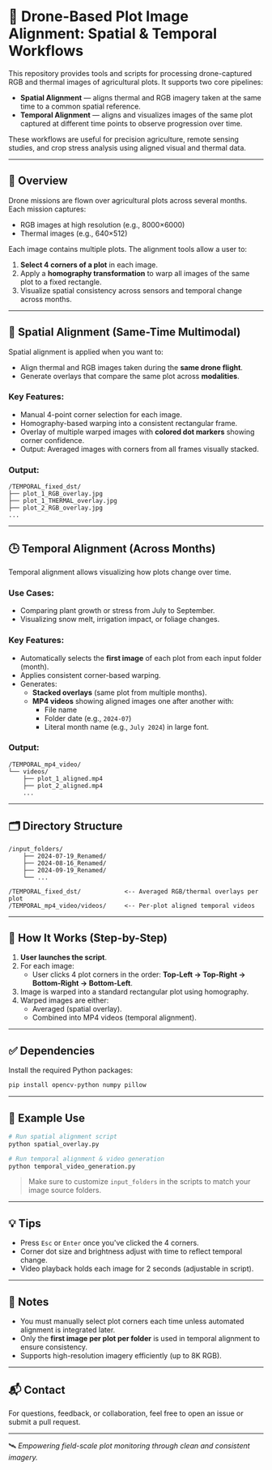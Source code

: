 # 📸 Drone-Based Plot Image Alignment: Spatial & Temporal Workflows

This repository provides tools and scripts for processing drone-captured RGB and thermal images of agricultural plots. It supports two core pipelines:

- **Spatial Alignment** — aligns thermal and RGB imagery taken at the same time to a common spatial reference.
- **Temporal Alignment** — aligns and visualizes images of the same plot captured at different time points to observe progression over time.

These workflows are useful for precision agriculture, remote sensing studies, and crop stress analysis using aligned visual and thermal data.

---

## 🚀 Overview

Drone missions are flown over agricultural plots across several months. Each mission captures:

- RGB images at high resolution (e.g., 8000×6000)
- Thermal images (e.g., 640×512)

Each image contains multiple plots. The alignment tools allow a user to:
1. **Select 4 corners of a plot** in each image.
2. Apply a **homography transformation** to warp all images of the same plot to a fixed rectangle.
3. Visualize spatial consistency across sensors and temporal change across months.

---

## 🧭 Spatial Alignment (Same-Time Multimodal)

Spatial alignment is applied when you want to:
- Align thermal and RGB images taken during the **same drone flight**.
- Generate overlays that compare the same plot across **modalities**.

### Key Features:
- Manual 4-point corner selection for each image.
- Homography-based warping into a consistent rectangular frame.
- Overlay of multiple warped images with **colored dot markers** showing corner confidence.
- Output: Averaged images with corners from all frames visually stacked.

### Output:
```
/TEMPORAL_fixed_dst/
├── plot_1_RGB_overlay.jpg
├── plot_1_THERMAL_overlay.jpg
├── plot_2_RGB_overlay.jpg
...
```

---

## 🕒 Temporal Alignment (Across Months)

Temporal alignment allows visualizing how plots change over time.

### Use Cases:
- Comparing plant growth or stress from July to September.
- Visualizing snow melt, irrigation impact, or foliage changes.

### Key Features:
- Automatically selects the **first image** of each plot from each input folder (month).
- Applies consistent corner-based warping.
- Generates:
  - **Stacked overlays** (same plot from multiple months).
  - **MP4 videos** showing aligned images one after another with:
    - File name
    - Folder date (e.g., `2024-07`)
    - Literal month name (e.g., `July 2024`) in large font.

### Output:
```
/TEMPORAL_mp4_video/
└── videos/
    ├── plot_1_aligned.mp4
    ├── plot_2_aligned.mp4
    ...
```

---

## 🗂 Directory Structure

```plaintext
/input_folders/
    ├── 2024-07-19_Renamed/
    ├── 2024-08-16_Renamed/
    ├── 2024-09-19_Renamed/
    └── ...

/TEMPORAL_fixed_dst/            <-- Averaged RGB/thermal overlays per plot
/TEMPORAL_mp4_video/videos/     <-- Per-plot aligned temporal videos
```

---

## 📌 How It Works (Step-by-Step)

1. **User launches the script**.
2. For each image:
   - User clicks 4 plot corners in the order: **Top-Left → Top-Right → Bottom-Right → Bottom-Left**.
3. Image is warped into a standard rectangular plot using homography.
4. Warped images are either:
   - Averaged (spatial overlay).
   - Combined into MP4 videos (temporal alignment).

---

## ✅ Dependencies

Install the required Python packages:

```bash
pip install opencv-python numpy pillow
```

---

## 🧪 Example Use

```python
# Run spatial alignment script
python spatial_overlay.py

# Run temporal alignment & video generation
python temporal_video_generation.py
```

> Make sure to customize `input_folders` in the scripts to match your image source folders.

---

## 💡 Tips

- Press `Esc` or `Enter` once you've clicked the 4 corners.
- Corner dot size and brightness adjust with time to reflect temporal change.
- Video playback holds each image for 2 seconds (adjustable in script).

---

## 🧠 Notes

- You must manually select plot corners each time unless automated alignment is integrated later.
- Only the **first image per plot per folder** is used in temporal alignment to ensure consistency.
- Supports high-resolution imagery efficiently (up to 8K RGB).

---

## 📬 Contact

For questions, feedback, or collaboration, feel free to open an issue or submit a pull request.

---

🛰️ *Empowering field-scale plot monitoring through clean and consistent imagery.*
